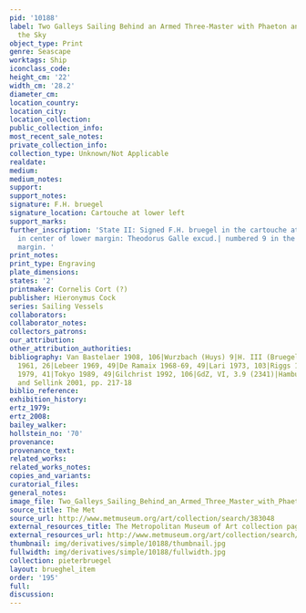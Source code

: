 ```yaml
---
pid: '10188'
label: Two Galleys Sailing Behind an Armed Three-Master with Phaeton and Jupiter in
  the Sky
object_type: Print
genre: Seascape
worktags: Ship
iconclass_code:
height_cm: '22'
width_cm: '28.2'
diameter_cm:
location_country:
location_city:
location_collection:
public_collection_info:
most_recent_sale_notes:
private_collection_info:
collection_type: Unknown/Not Applicable
realdate:
medium:
medium_notes:
support:
support_notes:
signature: F.H. bruegel
signature_location: Cartouche at lower left
support_marks:
further_inscription: 'State II: Signed F.H. bruegel in the cartouche at lower left|
  in center of lower margin: Theodorus Galle excud.| numbered 9 in the lower right
  margin. '
print_notes:
print_type: Engraving
plate_dimensions:
states: '2'
printmaker: Cornelis Cort (?)
publisher: Hieronymus Cock
series: Sailing Vessels
collaborators:
collaborator_notes:
collectors_patrons:
our_attribution:
other_attribution_authorities:
bibliography: Van Bastelaer 1908, 106|Wurzbach (Huys) 9|H. III (Bruegel) 106|Feinblatt
  1961, 26|Lebeer 1969, 49|De Ramaix 1968-69, 49|Lari 1973, 103|Riggs 1979, p. 173|Vallese
  1979, 41|Tokyo 1989, 49|Gilchrist 1992, 106|GdZ, VI, 3.9 (2341)|Hamburg 2001, 49|Orenstein
  and Sellink 2001, pp. 217-18
biblio_reference:
exhibition_history:
ertz_1979:
ertz_2008:
bailey_walker:
hollstein_no: '70'
provenance:
provenance_text:
related_works:
related_works_notes:
copies_and_variants:
curatorial_files:
general_notes:
image_file: Two_Galleys_Sailing_Behind_an_Armed_Three_Master_with_Phaeton_and_Jupiter_in_the_Sky.jpg
source_title: The Met
source_url: http://www.metmuseum.org/art/collection/search/383048
external_resources_title: The Metropolitan Museum of Art collection page
external_resources_url: http://www.metmuseum.org/art/collection/search/383048
thumbnail: img/derivatives/simple/10188/thumbnail.jpg
fullwidth: img/derivatives/simple/10188/fullwidth.jpg
collection: pieterbruegel
layout: brueghel_item
order: '195'
full:
discussion:
---
```

